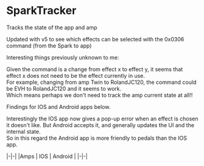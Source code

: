 # SparkTracker
Tracks the state of the app and amp

Updated with v5 to see which effects can be selected with the 0x0306 command (from the Spark to app)   

Interesting things previously unknown to me:

Given the command is a change from effect x to effect y, it seems that effect x does not need to be the effect currently in use.   
For example, changing from amp Twin to RolandJC120, the command could be  EVH to RolandJC120 and it seems to work.   
Which means perhaps we don't need to track the amp current state at all!!   

Findings for IOS and Android apps below.    

Interestingly the IOS app now gives a pop-up error when an effect is chosen it doesn't like. But Android accepts it, and generally updates the UI and the internal state.   
So in this regard the Android app is more friendly to pedals than the IOS app.   


|-|-|
|Amps | IOS | Android |
|-|-|


